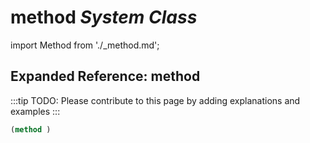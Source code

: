 # **method** *System Class*

import Method from './_method.md';

<Method />

## Expanded Reference: method

:::tip
TODO: Please contribute to this page by adding explanations and examples
:::

```lisp
(method )
```
